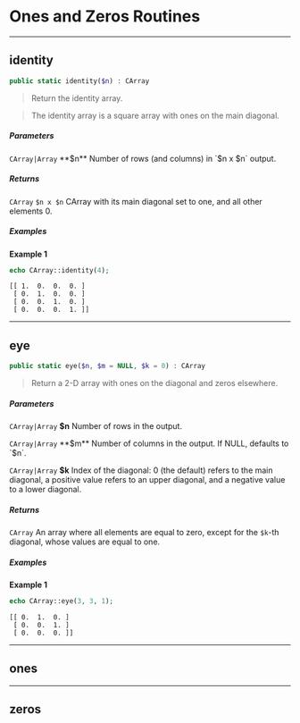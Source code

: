 # Ones and Zeros Routines

---

## identity

```php
public static identity($n) : CArray
```
> Return the identity array.

> The identity array is a square array with ones on the main diagonal.

##### Parameters

`CArray|Array` **$n** Number of rows (and columns) in `$n x $n` output.

##### Returns

`CArray` `$n x $n` CArray with its main diagonal set to one, and all other elements 0.
         
##### Examples

**Example 1**
```php
echo CArray::identity(4);
```
```
[[ 1.  0.  0.  0. ]
 [ 0.  1.  0.  0. ]
 [ 0.  0.  1.  0. ]
 [ 0.  0.  0.  1. ]]
```

---

## eye

```php
public static eye($n, $m = NULL, $k = 0) : CArray
```

> Return a 2-D array with ones on the diagonal and zeros elsewhere.

##### Parameters

`CArray|Array` **$n** Number of rows in the output.

`CArray|Array` **$m** Number of columns in the output. If NULL, defaults to `$n`.

`CArray|Array` **$k** Index of the diagonal: 0 (the default) refers to the main diagonal, a positive value refers to 
an upper diagonal, and a negative value to a lower diagonal.

##### Returns

`CArray` An array where all elements are equal to zero, except for the `$k`-th diagonal, whose values are equal to one.

##### Examples

**Example 1**
```php
echo CArray::eye(3, 3, 1);
```
```
[[ 0.  1.  0. ]
 [ 0.  0.  1. ]
 [ 0.  0.  0. ]]
```         
         
         
---

## ones

---

## zeros
